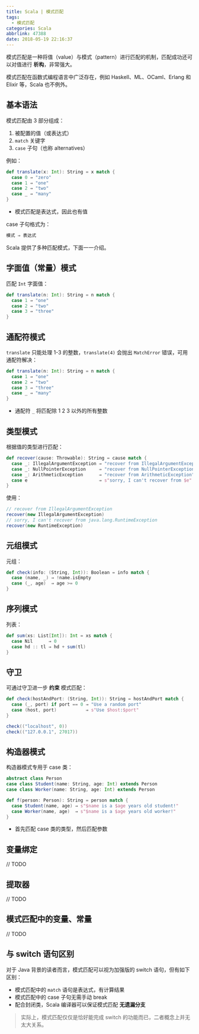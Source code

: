 ```yaml
---
title: Scala | 模式匹配
tags:
  - 模式匹配
categories: Scala
abbrlink: 47388
date: 2018-05-19 22:16:37
---
```


模式匹配是一种将值（value）与模式（pattern）进行匹配的机制，匹配成功还可以对值进行 **析构**，非常强大。

模式匹配在函数式编程语言中广泛存在，例如 Haskell、ML、OCaml、Erlang 和 Elixir 等，Scala 也不例外。

<!-- more -->

## 基本语法

模式匹配由 3 部分组成：

1. 被配置的值（或表达式）
2. `match` 关键字
3. `case` 子句（也称 alternatives）

例如：

```Scala
def translate(x: Int): String = x match {
  case 0 ⇒ "zero"
  case 1 ⇒ "one"
  case 2 ⇒ "two"
  case _ ⇒ "many"
}
```

* 模式匹配是表达式，因此也有值

case 子句格式为：

```Scala
模式 ⇒ 表达式
```

Scala 提供了多种匹配模式，下面一一介绍。

## 字面值（常量）模式

匹配 `Int` 字面值：

```Scala
def translate(n: Int): String = n match {
  case 1 ⇒ "one"
  case 2 ⇒ "two"
  case 3 ⇒ "three"
}
```

## 通配符模式

`translate` 只能处理 1-3 的整数，`translate(4)` 会抛出 `MatchError` 错误，可用通配符解决：

```Scala
def translate(n: Int): String = n match {
  case 1 ⇒ "one"
  case 2 ⇒ "two"
  case 3 ⇒ "three"
  case _ ⇒ "many"
}
```

* 通配符 `_` 将匹配除 1 2 3 以外的所有整数

## 类型模式

根据值的类型进行匹配：

```Scala
def recover(cause: Throwable): String = cause match {
  case _: IllegalArgumentException ⇒ "recover from IllegalArgumentException"
  case _: NullPointerException     ⇒ "recover from NullPointerException"
  case _: ArithmeticException      ⇒ "recover from ArithmeticException"
  case e                           ⇒ s"sorry, I can't recover from $e"
}
```

使用：

```Scala
// recover from IllegalArgumentException
recover(new IllegalArgumentException)
// sorry, I can't recover from java.lang.RuntimeException
recover(new RuntimeException)
```

## 元组模式

元组：

```Scala
def check(info: (String, Int)): Boolean = info match {
  case (name, _) ⇒ !name.isEmpty
  case (_, age)  ⇒ age >= 0
}
```

## 序列模式

列表：

```Scala
def sum(xs: List[Int]): Int = xs match {
  case Nil      ⇒ 0
  case hd :: tl ⇒ hd + sum(tl)
}
```

## 守卫

可通过守卫进一步 **约束** 模式匹配：

```Scala
def check(hostAndPort: (String, Int)): String = hostAndPort match {
  case (_, port) if port == 0 ⇒ "Use a random port"
  case (host, port)           ⇒ s"Use $host:$port"
}

check(("localhost", 0))
check(("127.0.0.1", 27017))
```

## 构造器模式

构造器模式专用于 case 类：

```Scala
abstract class Person
case class Student(name: String, age: Int) extends Person
case class Worker(name: String, age: Int) extends Person

def f(person: Person): String = person match {
  case Student(name, age) ⇒ s"$name is a $age years old student!"
  case Worker(name, age)  ⇒ s"$name is a $age years old worker!"
}
```

* 首先匹配 case 类的类型，然后匹配参数

## 变量绑定

// TODO

## 提取器

// TODO

## 模式匹配中的变量、常量

// TODO

## 与 switch 语句区别

对于 Java 背景的读者而言，模式匹配可以视为加强版的 switch 语句，但有如下区别：

* 模式匹配中的 `match` 语句是表达式，有计算结果
* 模式匹配中的 case 子句无需手动 break
* 配合封闭类，Scala 编译器可以保证模式匹配 **无遗漏分支**

>实际上，模式匹配仅仅是恰好能完成 switch 的功能而已，二者概念上并无太大关系。


